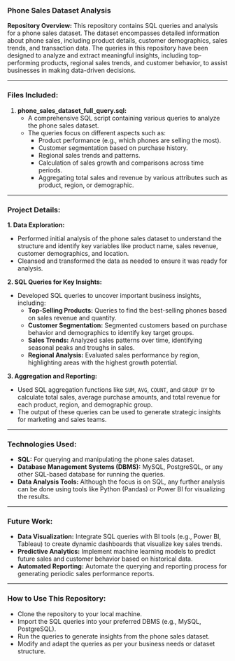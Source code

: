 
### **Phone Sales Dataset Analysis**

**Repository Overview:**
This repository contains SQL queries and analysis for a phone sales dataset. The dataset encompasses detailed information about phone sales, including product details, customer demographics, sales trends, and transaction data. The queries in this repository have been designed to analyze and extract meaningful insights, including top-performing products, regional sales trends, and customer behavior, to assist businesses in making data-driven decisions.

---

### **Files Included:**

1. **phone_sales_dataset_full_query.sql:**
   - A comprehensive SQL script containing various queries to analyze the phone sales dataset.
   - The queries focus on different aspects such as:
     - Product performance (e.g., which phones are selling the most).
     - Customer segmentation based on purchase history.
     - Regional sales trends and patterns.
     - Calculation of sales growth and comparisons across time periods.
     - Aggregating total sales and revenue by various attributes such as product, region, or demographic.

---

### **Project Details:**

**1. Data Exploration:**
   - Performed initial analysis of the phone sales dataset to understand the structure and identify key variables like product name, sales revenue, customer demographics, and location.
   - Cleansed and transformed the data as needed to ensure it was ready for analysis.

**2. SQL Queries for Key Insights:**
   - Developed SQL queries to uncover important business insights, including:
     - **Top-Selling Products:** Queries to find the best-selling phones based on sales revenue and quantity.
     - **Customer Segmentation:** Segmented customers based on purchase behavior and demographics to identify key target groups.
     - **Sales Trends:** Analyzed sales patterns over time, identifying seasonal peaks and troughs in sales.
     - **Regional Analysis:** Evaluated sales performance by region, highlighting areas with the highest growth potential.

**3. Aggregation and Reporting:**
   - Used SQL aggregation functions like `SUM`, `AVG`, `COUNT`, and `GROUP BY` to calculate total sales, average purchase amounts, and total revenue for each product, region, and demographic group.
   - The output of these queries can be used to generate strategic insights for marketing and sales teams.

---

### **Technologies Used:**
- **SQL:** For querying and manipulating the phone sales dataset.
- **Database Management Systems (DBMS):** MySQL, PostgreSQL, or any other SQL-based database for running the queries.
- **Data Analysis Tools:** Although the focus is on SQL, any further analysis can be done using tools like Python (Pandas) or Power BI for visualizing the results.

---

### **Future Work:**
- **Data Visualization:** Integrate SQL queries with BI tools (e.g., Power BI, Tableau) to create dynamic dashboards that visualize key sales trends.
- **Predictive Analytics:** Implement machine learning models to predict future sales and customer behavior based on historical data.
- **Automated Reporting:** Automate the querying and reporting process for generating periodic sales performance reports.

---

### **How to Use This Repository:**
- Clone the repository to your local machine.
- Import the SQL queries into your preferred DBMS (e.g., MySQL, PostgreSQL).
- Run the queries to generate insights from the phone sales dataset.
- Modify and adapt the queries as per your business needs or dataset structure.
